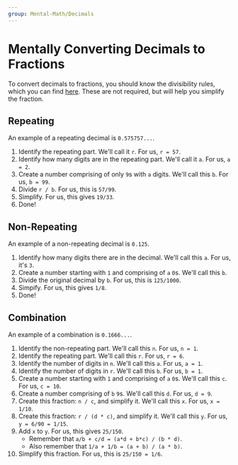 ```yaml
---
group: Mental-Math/Decimals
---
```


# Mentally Converting Decimals to Fractions
To convert decimals to fractions, you should know the divisibility rules, which you can find [here](divisibility). These are not required, but will help you simplify the fraction.

## Repeating
An example of a repeating decimal is `0.575757...`.

 1. Identify the repeating part. We'll call it `r`. For us, `r = 57`.
 2. Identify how many digits are in the repeating part. We'll call it `a`. For us, `a = 2`.
 3. Create a number comprising of only `9`s with `a` digits. We'll call this `b`. For us, `b = 99`.
 4. Divide `r / b`. For us, this is `57/99`.
 5. Simplify. For us, this gives `19/33`.
 6. Done!

## Non-Repeating
An example of a non-repeating decimal is `0.125`.

 1. Identify how many digits there are in the decimal. We'll call this `a`. For us, it's `3`.
 2. Create a number starting with `1` and comprising of `a` `0`s. We'll call this `b`.
 3. Divide the original decimal by `b`. For us, this is `125/1000`.
 4. Simpify. For us, this gives `1/8`.
 5. Done!

## Combination
An example of a combination is `0.1666...`.

 1. Identify the non-repeating part. We'll call this `n`. For us, `n = 1`.
 2. Identify the repeating part. We'll call this `r`. For us, `r = 6`.
 3. Identify the number of digits in `n`. We'll call this `a`. For us, `a = 1`.
 4. Identify the number of digits in `r`. We'll call this `b`. For us, `b = 1`.
 5. Create a number starting with `1` and comprising of `a` `0`s. We'll call this `c`. For us, `c = 10`.
 6. Create a number comprising of `b` `9`s. We'll call this `d`. For us, `d = 9`.
 7. Create this fraction: `n / c`, and simplify it. We'll call this `x`. For us, `x = 1/10`.
 8. Create this fraction: `r / (d * c)`, and simplify it. We'll call this `y`. For us, `y = 6/90 = 1/15`.
 9. Add `x` to `y`. For us, this gives `25/150`.
     - Remember that `a/b + c/d = (a*d + b*c) / (b * d)`.
     - Also remember that `1/a + 1/b = (a + b) / (a * b)`.
 10. Simplify this fraction. For us, this is `25/150 = 1/6`.
